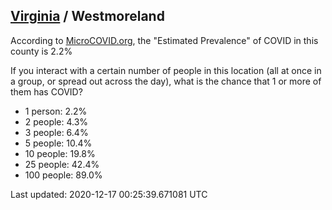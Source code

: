 
## [Virginia](/united-states/virginia) / Westmoreland

According to [MicroCOVID.org](http://microcovid.org),
the "Estimated Prevalence" of COVID in this county is 2.2%

If you interact with a certain number of people in this location
(all at once in a group, or spread out across the day), what is the chance that
1 or more of them has COVID?

- 1 person: 2.2%
- 2 people: 4.3%
- 3 people: 6.4%
- 5 people: 10.4%
- 10 people: 19.8%
- 25 people: 42.4%
- 100 people: 89.0%

Last updated: 2020-12-17 00:25:39.671081 UTC
